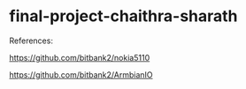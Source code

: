 # final-project-chaithra-sharath

References: 

https://github.com/bitbank2/nokia5110

https://github.com/bitbank2/ArmbianIO
